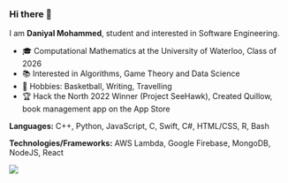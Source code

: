 ### Hi there 👋

I am **Daniyal Mohammed**, student and interested in Software Engineering. 
	
- 🎓 Computational Mathematics at the University of Waterloo, Class of 2026
- 📚 Interested in Algorithms, Game Theory and Data Science
- 🏀 Hobbies: Basketball, Writing, Travelling
- 🏆 Hack the North 2022 Winner (Project SeeHawk), Created Quillow, book management app on the App Store

**Languages:** C++, Python, JavaScript, C, Swift, C#, HTML/CSS, R, Bash

**Technologies/Frameworks:**  AWS Lambda, Google Firebase, MongoDB, NodeJS, React

[![](https://github-readme-stats.vercel.app/api?username=daniyalmohammed&count_private=true)](https://github-readme-stats.vercel.app/api?username=daniyalmohammed&count_private=true)

<!--
**daniyalmohammed/daniyalmohammed** is a ✨ _special_ ✨ repository because its `README.md` (this file) appears on your GitHub profile.

Here are some ideas to get you started:

- 🔭 I’m currently working on ...
- 🌱 I’m currently learning ...
- 👯 I’m looking to collaborate on ...
- 🤔 I’m looking for help with ...
- 💬 Ask me about ...
- 📫 How to reach me: ...
- 😄 Pronouns: ...
- ⚡ Fun fact: ...
-->

